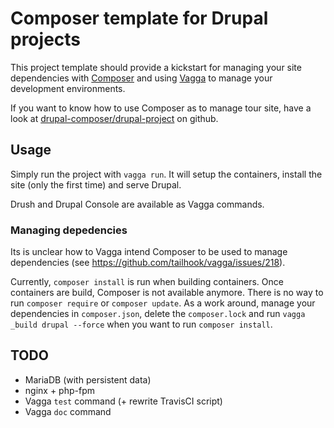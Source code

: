 # Composer template for Drupal projects

This project template should provide a kickstart for managing your site
dependencies with [Composer](https://getcomposer.org/) and using [Vagga](http://vagga.readthedocs.org)
to manage your development environments.

If you want to know how to use Composer as to manage tour site, have a
look at [drupal-composer/drupal-project](https://github.com/drupal-composer/drupal-project) 
on github. 

## Usage

Simply run the project with `vagga run`. It will setup the containers,
install the site (only the first time) and serve Drupal.

Drush and Drupal Console are available as Vagga commands.

### Managing depedencies
Its is unclear how to Vagga intend Composer to be used to manage
dependencies (see https://github.com/tailhook/vagga/issues/218).

Currently, `composer install` is run when building containers. Once
containers are build, Composer is not available anymore. There is no way
to run `composer require` or `composer update`. As a work around, manage
your dependencies in `composer.json`, delete the `composer.lock` and run
`vagga _build drupal --force`  when you want to run `composer install`.


## TODO
- MariaDB (with persistent data)
- nginx + php-fpm
- Vagga `test` command (+ rewrite TravisCI script)
- Vagga `doc` command
